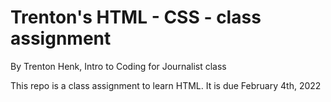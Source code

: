# Trenton's HTML - CSS - class assignment

By Trenton Henk, Intro to Coding for Journalist class

This repo is a class assignment to learn HTML. It is due February 4th, 2022

